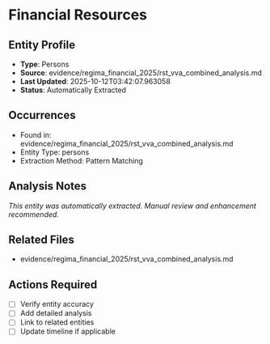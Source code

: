 # Financial Resources

## Entity Profile
- **Type**: Persons
- **Source**: evidence/regima_financial_2025/rst_vva_combined_analysis.md
- **Last Updated**: 2025-10-12T03:42:07.963058
- **Status**: Automatically Extracted

## Occurrences
- Found in: evidence/regima_financial_2025/rst_vva_combined_analysis.md
- Entity Type: persons
- Extraction Method: Pattern Matching

## Analysis Notes
*This entity was automatically extracted. Manual review and enhancement recommended.*

## Related Files
- evidence/regima_financial_2025/rst_vva_combined_analysis.md

## Actions Required
- [ ] Verify entity accuracy
- [ ] Add detailed analysis
- [ ] Link to related entities
- [ ] Update timeline if applicable
